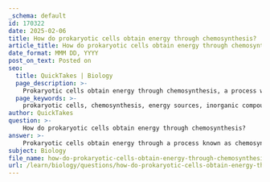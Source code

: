 ```yaml
---
_schema: default
id: 170322
date: 2025-02-06
title: How do prokaryotic cells obtain energy through chemosynthesis?
article_title: How do prokaryotic cells obtain energy through chemosynthesis?
date_format: MMM DD, YYYY
post_on_text: Posted on
seo:
  title: QuickTakes | Biology
  page_description: >-
    Prokaryotic cells obtain energy through chemosynthesis, a process where they oxidize inorganic compounds to produce organic molecules, essential for survival in environments without sunlight.
  page_keywords: >-
    prokaryotic cells, chemosynthesis, energy sources, inorganic compounds, hydrogen sulfide, ammonia, methane, chemoautotrophs, ecological importance, deep-sea hydrothermal vents
author: QuickTakes
question: >-
    How do prokaryotic cells obtain energy through chemosynthesis?
answer: >-
    Prokaryotic cells obtain energy through a process known as chemosynthesis, which involves the use of chemical compounds as an energy source. This process is distinct from photosynthesis, which relies on sunlight, and is particularly important in environments where sunlight is not available, such as deep-sea hydrothermal vents.\n\nChemosynthetic organisms, primarily certain bacteria and archaea, can oxidize inorganic substances to derive energy. The energy obtained from these chemical reactions is then used to convert carbon dioxide into organic compounds, a process that is essential for their survival. Here are some key points regarding how prokaryotic cells utilize chemosynthesis:\n\n1. **Energy Sources**: Prokaryotes can utilize a variety of inorganic compounds as energy sources. Common examples include:\n   - **Hydrogen sulfide (H2S)**: Oxidized by sulfur bacteria.\n   - **Ammonia (NH3)**: Used by nitrifying bacteria.\n   - **Methane (CH4)**: Oxidized by methanogenic archaea.\n   - **Iron ions**: Utilized by iron bacteria.\n\n2. **Chemical Reactions**: The process of chemosynthesis involves the oxidation of these compounds, which releases energy. For instance, the general reaction for chemosynthesis using hydrogen sulfide can be represented as:\n   $$\n   \text{Carbon dioxide} + \text{Hydrogen sulfide} + \text{Oxygen} \rightarrow \text{Glucose} + \text{Sulfur} + \text{Water}\n   $$\n\n3. **Autotrophic Nature**: Chemosynthetic bacteria are classified as chemoautotrophs because they can synthesize their own food from carbon dioxide using the energy derived from chemical reactions. This allows them to thrive in environments devoid of sunlight.\n\n4. **Ecological Importance**: Chemosynthesis plays a crucial role in ecosystems where light is not available, providing a primary source of energy for various organisms and contributing to the overall energy flow in those environments.\n\nIn summary, prokaryotic cells utilize chemosynthesis to obtain energy by oxidizing inorganic compounds, allowing them to produce organic molecules necessary for their growth and survival in diverse and often extreme environments.
subject: Biology
file_name: how-do-prokaryotic-cells-obtain-energy-through-chemosynthesis.md
url: /learn/biology/questions/how-do-prokaryotic-cells-obtain-energy-through-chemosynthesis
---
```


&nbsp;